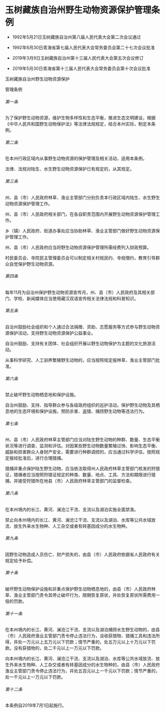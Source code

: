 # 玉树藏族自治州野生动物资源保护管理条例

- 1992年5月21日玉树藏族自治州第八届人民代表大会第二次会议通过

- 1992年6月30日青海省第七届人民代表大会常务委员会第二十七次会议批准

- 2019年3月9日玉树藏族自治州第十三届人民代表大会第五次会议修订

- 2019年5月30日青海省第十三届人民代表大会常务委员会第十次会议批准

<!-- INFO END -->

玉树藏族自治州野生动物资源保护

管理条例

###### 第一条

为了保护野生动物资源，维护生物多样性和生态平衡，推进生态文明建设，根据《中华人民共和国野生动物保护法》等法律法规规定，结合本州实际，制定本条例。

###### 第二条

在本州行政区域内从事野生动物资源的保护管理及相关活动，适用本条例。

法律、法规对陆生、水生野生动物资源保护已有规定的，从其规定。

###### 第三条

州、县（市）人民政府林草、渔业主管部门分别负责本行政区域内陆生、水生野生动物资源保护管理工作。

州、县（市）人民政府相关部门，在各自职责范围内开展野生动物资源保护管理工作。

乡（镇）人民政府、街道办事处应当协助林草、渔业主管部门做好野生动物资源保护管理工作。

州、县（市）人民政府应当将野生动物资源保护管理所需经费列入财政预算。

村民委员会、寺院民主管理委员会可以制定相关村规民约、寺规僧约，教育引导群众自觉保护野生动物资源。

###### 第四条

每年11月为自治州保护野生动物资源宣传月，州、县（市）人民政府及其相关部门、学校、新闻媒体应当使用藏汉双语宣传相关法律法规和科普知识。

###### 第五条

自治州鼓励社会组织和个人通过合法捐赠、资助、志愿服务等方式参与野生动物资源保护活动，支持野生动物资源保护公益事业。

自治州鼓励、支持有关团体、社会组织开展以野生动物保护为主题的文化旅游活动。

从事科学研究、人工驯养繁殖野生动物的，应当按照规定报林草、渔业主管部门批准。

###### 第六条

禁止破坏野生动物栖息地和保护设施。

自治州鼓励、支持、指导群众参与各级政府组织的巡护活动，保护野生动物及其栖息地的生态环境和保护设施，预防杀害、盗猎、捕捞野生动物等违法行为。

###### 第七条

州、县（市）人民政府林草主管部门应当对陆生野生动物的种群、数量、生态平衡状况等进行调查、监测和评估。对因某些野生动物数量繁殖过快、影响生态平衡、威胁和损害群众人身财产安全，需要进行种群调控的，应当通过科学评估，按照规定报经批准后，进行合理猎捕。

猎捕非重点保护陆生野生动物，应当依法取得州人民政府林草主管部门核发的狩猎证，猎捕者应当按照狩猎证规定的种类、数量、地点、工具、方法和期限进行猎捕，并接受狩猎所在地县（市）人民政府林草主管部门的监督检查。

###### 第八条

在本州境内的长江、黄河、澜沧江干流、支流以及湖泊实施全面禁渔。

禁止向本州境内的长江、黄河、澜沧江干流、支流以及湖泊、水库等公共水域放流、放生外来水生物种、人工杂交或者有转基因成分的水生物种。

###### 第九条

因野生动物造成人员伤亡、财产损失的，由县（市）人民政府依据省人民政府有关规定给予补偿。

###### 第十条

破坏野生动物保护设施和非重点保护野生动物栖息地的，由县（市）人民政府林草、渔业主管部门责令其停止破坏行为，限期恢复原状，并处恢复原状所需费用一倍的罚款。

###### 第十一条

在本州境内的长江、黄河、澜沧江干流、支流以及湖泊捕捞水生野生动物的，由县（市）人民政府渔业主管部门责令停止违法行为，没收获猎物、猎捕工具和违法所得，并处一万元以上五万元以下罚款；情节严重的，处五万元以上十万元以下罚款。没有获猎物的，处二千元以上一万元以下罚款。

向本州境内的长江、黄河、澜沧江干流、支流以及湖泊、水库等公共水域放流、放生外来水生物种、人工杂交或者有转基因成分的水生物种的，由县（市）人民政府渔业主管部门责令停止违法行为，并处五百元以上一千元以下罚款；情节严重的，处一千元以上一万元以下罚款。

###### 第十二条

本条例自2019年7月1日起施行。
